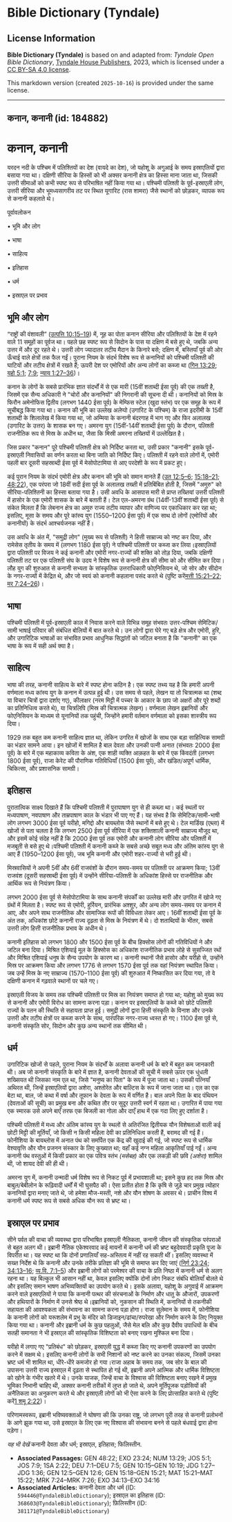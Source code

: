 # Bible Dictionary (Tyndale)

## License Information

**Bible Dictionary (Tyndale)** is based on and adapted from: _Tyndale Open Bible Dictionary_, [Tyndale House Publishers](https://tyndaleopenresources.com/), 2023, which is licensed under a [CC BY-SA 4.0 license](https://creativecommons.org/licenses/by-sa/4.0/legalcode.en).

This markdown version (created `2025-10-16`) is provided under the same license.



--------------------------------

## कनान, कनानी (id: 184882)

कनान, कनानी
===========

यरदन नदी के पश्चिम में पलिश्तियों का देश (वायदे का देश), जो यहोशू के अगुआई के समय इस्राएलियों द्वारा बसाया गया था। दक्षिणी सीरिया के हिस्सों को भी अक्सर कनानी क्षेत्र का हिस्सा माना जाता था, जिसकी उत्तरी सीमाओं को कभी स्पष्ट रूप से परिभाषित नहीं किया गया था। पश्चिमी पलिश्ती के पूर्व\-इस्राएली लोग, उत्तरी सीरिया और भूमध्यसागरीय तट पर स्थित यूगारिट (रास शामरा) जैसे स्थानों को छोड़कर, व्यापक रूप से कनानी कहलाते थे।

पूर्वावलोकन

• भूमि और लोग

• भाषा

• साहित्य

• इतिहास

• धर्म

• इस्राएल पर प्रभाव

भूमि और लोग
-----------

“राष्ट्रों की वंशावली” ([उत्पत्ति 10:15–19](https://ref.ly/Gen10:15-Gen10:19)) में, नूह का पोता कनान सीरिया और पलिश्तियों के देश में रहने वाले 11 समूहों का पूर्वज था। पहले छह स्पष्ट रूप से सिदोन के पास या दक्षिण में बसे हुए थे, जबकि अन्य उत्तर में और दूर रहते थे। उत्तरी लोग ज्यादातर तटीय मैदान के किनारे बसे; दक्षिण में, बस्तियाँ पूर्व की ओर ऊँचाई वाले क्षेत्रों तक फैल गईं। पुराना नियम के संदर्भ विशेष रूप से कनानियों को पश्चिमी पलिश्ती की घाटियों और तटीय क्षेत्रों में रखते हैं; ऊपरी देश पर एमोरियों और अन्य लोगों का कब्जा था ([गिन 13:29](https://ref.ly/Num13:29); [यहो 5:1](https://ref.ly/Josh5:1); [7:9](https://ref.ly/Josh7:9); [न्याय 1:27–36](https://ref.ly/Judg1:27-Judg1:36))।

कनान के लोगों के सबसे प्रारंभिक ज्ञात संदर्भों में से एक मारी (15वीं शताब्दी ईसा पूर्व) की एक तख्ती है, जिसमें एक सैन्य अधिकारी ने "चोरों और कनानियों" की निगरानी की सूचना दी थी। कनानियों को मिस्र के फिरौन अमेनोफिस द्वितीय (लगभग 1440 ईसा पूर्व) के मेम्फिस स्टेल (खुदा स्तंभ) पर एक समूह के रूप में सूचीबद्ध किया गया था। कनान की भूमि का उल्लेख अलेप्पो (उगारिट के पश्चिम) के राजा इदरीमी के 15वीं शताब्दी के शिलालेख में किया गया था, जो अम्मिया के कनानी बंदरगाह में भाग गए और फिर अलालख (उगारिट के उत्तर) के शासक बन गए। अमरना युग (15वीं\-14वीं शताब्दी ईसा पूर्व) के दौरान, पलिश्ती राजनीतिक रूप से मिस्र के अधीन था, जैसा कि मिस्री अमरना तख्तियों में उल्लेखित है।

जिस प्रकार "कनान" पूरे पश्चिमी पलिश्ती क्षेत्र को निर्दिष्ट करता था, उसी प्रकार "कनानी" इसके पूर्व\-इस्राएली निवासियों का वर्णन करता था बिना जाति को निर्दिष्ट किए। पलिश्ती में रहने वाले लोगों में, एमोरी पहली बार दूसरी सहस्राब्दी ईसा पूर्व में मेसोपोटामिया से आए परदेशी के रूप में प्रकट हुए।

कई पुरान नियम के संदर्भ एमोरी क्षेत्र और कनान की भूमि को समान मानते हैं ([उत 12:5–6](https://ref.ly/Gen12:5-Gen12:6); [15:18–21](https://ref.ly/Gen15:18-Gen15:21); [48:22](https://ref.ly/Gen48:22)), एक परंपरा जो 18वीं सदी ईसा पूर्व के अलालख तख्ती में प्रतिबिंबित होती है, जिसमें "अमुरु" को सीरिया\-पलिश्तिनी का हिस्सा बताया गया है। उसी अवधि के आसपास मारी से प्राप्त तख्तियां उत्तरी पलिश्ती में हासोर के एक एमोरी शासक के बारे में बताती हैं। टेल एल\-अमरना ग्रंथ (14वीं\-13वीं शताब्दी ईसा पूर्व) से संकेत मिलता हैं कि लेबनान क्षेत्र का अमुरु राज्य तटीय व्यापार और वाणिज्य पर एकाधिकार कर रहा था; इसलिए, मूसा के समय और पूरे कांस्य युग (1550–1200 ईसा पूर्व) में एक साथ दो लोगों (एमोरियों और कनानीयों) के संदर्भ आश्चर्यजनक नहीं हैं।

उस अवधि के अंत में, "समुद्री लोग" (मुख्य रूप से पलिश्ती) ने हित्ती साम्राज्य को नष्ट कर दिया, और रामेसेस तृतीय के समय में (लगभग 1180 ईसा पूर्व) ने पश्चिमी पलिश्ती पर कब्जा कर लिया।इस्राएलियों द्वारा पलिश्ती पर विजय ने कई कनानी और एमोरी नगर\-राज्यों की शक्ति को तोड़ दिया, जबकि दक्षिणी पलिश्ती तट पर एक पलिश्ती संघ के उदय ने विशेष रूप से कनानी क्षेत्र की सीमा को और सीमित कर दिया। लौह युग की शुरुआत से कनानी सभ्यता के सांस्कृतिक उत्तराधिकारी फोएनिसियन थे, जो सोर और सीदोन के नगर\-राज्यों में केंद्रित थे, और जो स्वयं को कनानी कहलाना पसंद करते थे (पुष्टि करें[मत्ती 15:21–22](https://ref.ly/Matt15:21-Matt15:22); [मर 7:24–26](https://ref.ly/Mark7:24-Mark7:26))।

भाषा
----

पश्चिमी पलिश्ती में पूर्व\-इस्राएली काल में निवास करने वाले विभिन्न समूह संभवतः उत्तर\-पश्चिम सेमिटिक/सामी भाषाई परिवार की संबंधित बोलियों में बात करते थे। उन लोगों द्वारा घेरे गए बड़े क्षेत्र और एमोरी, हुरि, और उगारिटिक भाषाओं का संभावित प्रभाव आधुनिक सिद्धांतों को जटिल बनाता है कि "कनानी" का एक भाषा के रूप में सही अर्थ क्या है।

साहित्य
-------

भाषा की तरह, कनानी साहित्य के बारे में स्पष्ट होना कठिन है। एक स्पष्ट तथ्य यह है कि हमारी अपनी वर्णमाला मध्य कांस्य युग के कनान में उत्पन्न हुई थी। उस समय से पहले, लेखन या तो चित्रात्मक था (शब्द या विचार चित्रों द्वारा दर्शाए गए), कीलाक्षर (नरम मिट्टी में पच्चर के आकार के छाप जो अक्षरों और पूरे शब्दों का प्रतिनिधित्व करते थे), या चित्रलिपि (मिस्र की चित्रात्मक लेखन)। वर्णमाला लेखन इब्रानियों और फोएनिसियन के माध्यम से यूनानियों तक पहुंची, जिन्होंने हमारी वर्तमान वर्णमाला को इसका शास्त्रीय रूप दिया।

1929 तक बहुत कम कनानी साहित्य ज्ञात था, लेकिन उगरित में खोजों के साथ एक बड़ा साहित्यिक सामग्री का भंडार सामने आया। इन खोजों में शामिल है बाल देवता और उनकी पत्नी अनात (संभवतः 2000 ईसा पूर्व) के बारे में एक महाकाव्य कविता के अंश, एक शाही व्यक्ति आक़हत के बारे में एक किंवदंती (लगभग 1800 ईसा पूर्व), राजा केरेट की पौराणिक गतिविधियाँ (1500 ईसा पूर्व), और खंडित/अपूर्ण धार्मिक, चिकित्सा, और प्रशासनिक सामग्री।

इतिहास
------

पुरातात्विक साक्ष्य दिखाते हैं कि पश्चिमी पलिश्ती में पुरापाषाण युग से ही कब्ज़ा था। कई स्थलों पर मध्यपाषाण, नवपाषाण और ताम्रपाषाण काल ​​के भंडार भी पाए गए हैं। यह संभव है कि सेमिटिक/सामी\-भाषी लोग लगभग 3000 ईसा पूर्व यरीहो, मगिद्दो और बायब्लोस जैसे स्थानों में बसे हुए थे। टेल मार्डिख (एब्ला) में खोजों से पता चलता है कि लगभग 2500 ईसा पूर्व सीरिया में एक शक्तिशाली कनानी साम्राज्य मौजूद था, और इसमें कोई संदेह नहीं है कि 2000 ईसा पूर्व तक एमोरी और कनानी लोग सीरिया और पलिश्ती में मजबूती से बसे हुए थे।पश्चिमी पलिश्ती में कनानी कब्जे के सबसे अच्छे सबूत मध्य और अंतिम कांस्य युग से आए हैं (1950–1200 ईसा पूर्व), जब भूमि कनानी और एमोरी शहर\-राज्यों से भरी हुई थी।

मिस्रवासियों ने अपनी 5वीं और 6वीं राजवंशों के दौरान समय\-समय पर पलिश्ती पर आक्रमण किया; 13वीं राजवंश (दूसरी सहस्राब्दी ईसा पूर्व) में उन्होंने सीरिया\-पलिश्ती के अधिकांश हिस्से पर राजनीतिक और आर्थिक रूप से नियंत्रण किया।

लगभग 2000 ईसा पूर्व से मेसोपोटामिया के साथ कनानी संपर्कों का उल्लेख मारी और उगरित में खोजे गए ग्रंथों में मिलता है। स्पष्ट रूप से एमोरी, हुर्रियन, प्रारंभिक अश्शुर, और अन्य लोग समय\-समय पर कनान में आए, और अपने साथ राजनीतिक और सामाजिक रूपों की विविधता लेकर आए। 16वीं शताब्दी ईसा पूर्व के अंत तक, अधिकांश छोटे कनानी राज्य दृढ़ता से मिस्र के नियंत्रण में थे। दो शताब्दियों के भीतर, सबसे उत्तरी लोग हित्ती राजनीतिक प्रभाव के अधीन थे।

कनानी इतिहास को लगभग 1800 और 1500 ईसा पूर्व के बीच हिक्सोस लोगों की गतिविधियों ने और जटिल बना दिया। मिश्रित एशियाई मूल के हिक्सोस का अधिकांश राजनीतिक प्रभाव लोहे से सुसज्जित रथों और मिश्रित एशियाई धनुष के सैन्य उपयोग के कारण था। कनानी स्थानों जैसे हासोर और यरीहो से, उन्होंने मिस्र पर आक्रमण किया और लगभग 1776 से लगभग 1570 ईसा पूर्व तक वहां नियंत्रण स्थापित किया। जब उन्हें मिस्र के नए साम्राज्य (1570–1100 ईसा पूर्व) की शुरुआत में निष्कासित कर दिया गया, तो वे दक्षिणी कनान में गढ़वाले स्थानों पर चले गए।

इस्राएली विजय के समय तक पश्चिमी पलिश्ती पर मिस्र का नियंत्रण समाप्त हो गया था; यहोशु को मुख्य रूप से कनानी और एमोरी विरोध का सामना करना पड़ा। कनान पर इस्राएलियों के कब्जे को छोटे पलिश्ती राज्यों के पतन की स्थिति से सहायता प्राप्त हुई। समुद्री लोगों द्वारा हित्ती संस्कृति के विनाश और उनके उत्तरी और तटीय क्षेत्रों पर कब्जा करने के साथ, पारंपरिक नगर\-राज्य ध्वस्त हो गए। 1100 ईसा पूर्व से, कनानी संस्कृति सोर, सिदोन और कुछ अन्य स्थानों तक सीमित थी।

धर्म
----

उगारिटिक खोजों से पहले, पुराना नियम के संदर्भों के अलावा कनानी धर्म के बारे में बहुत कम जानकारी थी। अब जो कनानी संस्कृति के बारे में ज्ञात है, कनानी देवताओं की सूची में सबसे ऊपर एक धुंधली शख्सियत थी जिसका नाम एल था, जिसे "मनुष्य का पिता" के रूप में पूजा जाता था। उसकी पत्नियाँ अथिरत थी, जिन्हें इस्राएलियों द्वारा अशेरा, अश्तोरेत और बाल्टिस के रूप में जाना जाता था। एल का एक बेटा था, बाल, जो कथा में वर्षा और तूफान के देवता के रूप में वर्णित है। बाल अपने पिता के बाद पंथियन (देवताओं की सूची) का प्रमुख बना और कथित तौर पर सुदूर उत्तरी स्वर्ग में रहता था। उगारित में पाया गया एक स्मारक उसे अपने बाएँ तरफ एक बिजली का गोला और दाएँ हाथ में एक गदा लिए हुए दर्शाता है।

पश्चिमी पलिश्ती में मध्य और अंतिम कांस्य युग के स्थलों से अतिरंजित द्वितीयक यौन विशेषताओं वाली कई छोटी मिट्टी की मूर्तियाँ, जो किसी न किसी महिला देवी का प्रतिनिधित्व करती हैं, बरामद की गई हैं। फोनीशिया के बायब्लोस में अनात पंथ को समर्पित एक केंद्र की खुदाई की गई, जो स्पष्ट रूप से धार्मिक वेश्यावृत्ति और यौन प्रजनन संस्कार के लिए कुख्यात था; वहाँ कई नग्न महिला आकृतियाँ पाई गईं। अन्य कनानी पंथ वस्तुओं में किसी प्रकार का एक पवित्र स्तंभ *(*मसेबह*)* और एक लकड़ी की छवि *(*अशेरा*)* शामिल थी, जो शायद देवी की ही थी।

अमरना युग में, कनानी उन्मादी धर्म विशेष रूप से निकट पूर्व में प्रभावशाली था; इसने कुछ हद तक मिस्र और बाबुल/बेबीलोन के रूढ़िवादी धर्मों में भी घुसपैठ की। ऐसा प्रतीत होता है कि कृषि से जुड़े चार प्रमुख त्योहार कनानियों द्वारा मनाए जाते थे, जो हमेशा मौज\-मस्ती, नशे और यौन शोषण के अवसर थे। प्राचीन विश्व में कनानी धर्म स्पष्ट रूप से सबसे अधिक यौन रूप से भ्रष्ट था।

इस्राएल पर प्रभाव
-----------------

सीने पर्वत की वाचा की व्यवस्था द्वारा परिभाषित इस्राएली नैतिकता, कनानी जीवन की संस्कृतिक परंपराओं से बहुत अलग थी। इब्रानी नैतिक एकेश्वरवाद कई मायनों में कनानी धर्म की भ्रष्ट बहुदेववादी प्रकृति पूजा के विपरीत था। यह स्पष्ट था कि दोनों प्रणालियाँ सह\-अस्तित्व में नहीं रह सकती थीं। इसलिए व्यवस्था में सख्त निर्देश थे कि कनानी और उनके तरीके प्रतिज्ञा की भूमि से समाप्त कर दिए जाएं ([निर्ग 23:24](https://ref.ly/Exod23:24); [34:13–16](https://ref.ly/Exod34:13-Exod34:16); [व्य.वि. 7:1–5](https://ref.ly/Deut7:1-Deut7:5)) और इब्रानी लोगों को परमेश्वर की वाचा के प्रति निष्ठा में कनानी धर्म से अलग रहना था। यह बिल्कुल भी आसान नहीं था, केवल इसलिए क्योंकि दोनों लोग निकट संबंधि बोलियाँ बोलते थे और इसलिए समान भाषण अभिव्यक्तियों का उपयोग करते थे। इसके अलावा, यहोशू के अगुवाई में आक्रमण करने वाले इस्राएलियों ने पाया कि कनानी पत्थर की संरचनाओं के निर्माण और धातु के औजारों, उपकरणों और हथियारों के निर्माण में उनसे श्रेष्ठ थे।इब्रानियों को, नुकसान की स्थिति में, कनानियों से तकनीकी सहायता की आवश्यकता की संभावना का सामना करना पड़ा होगा। राजा सुलेमान के समय में, फोनीशिया के कनानी लोगों को यरूशलेम में प्रभु के मंदिर को डिजाइन/ढांचा/रुपरेखा और निर्माण करने के लिए नियुक्त किया गया था। कनानी और इब्रानी धर्म के कुछ पहलुओं, जैसे मेल बलि और कुछ दैवीय उपाधियों के बीच सतही समानता ने भी इस्राएल की सांस्कृतिक विशिष्टता को बनाए रखना मुश्किल बना दिया।

यरीहो में लगाए गए "प्रतिबंध" को छोड़कर, इस्राएली युद्ध में कब्जा किए गए कनानी उपकरणों का उपयोग करने में सक्षम थे। इसलिए कनानी लोगों के सभी निशानों को नष्ट करने का उनका संकल्प, जिसमें उनका भ्रष्ट धर्म भी शामिल था, धीरे\-धीरे कमजोर हो गया।राजा अहाब के समय तक, जब सोर के बाल की उपासना उत्तरी राज्य इस्राएल में दृढ़ता से स्थापित हो गई थी, इब्रानी अपने आत्मिक और धार्मिक विशिष्टता को खोने के गंभीर खतरे में थे। उनके याजक, जिन्हें वाचा के विश्वास की विशिष्टता बनाए रखने में प्रमुख भूमिका निभानी चाहिए थी, अक्सर कनानी तरीकों में लुप्‍त हो जाते थे, अपने मूर्तिपूजक पड़ोसियों की अनैतिकता का अनुकरण करते थे और इस्राएली लोगों को भी ऐसा करने के लिए प्रोत्साहित करते थे (पुष्टि करें[1 शमू 2:22](https://ref.ly/1Sam2:22))।

परिणामस्वरूप, इब्रानी भविष्यवक्ताओं ने घोषणा की कि उनका राष्ट्र, जो लगभग पूरी तरह से कनानी प्रलोभनों के आगे झुक गया था, उसे इस्राएल के लिए एक नए विश्वास की संभावना बनने से पहले बंधवाई द्वारा होना पड़ेगा।

*यह भी देखें* कनानी देवता और धर्म; इस्राएल, इतिहास; फिलिस्तीन.

* **Associated Passages:** GEN 48:22; EXO 23:24; NUM 13:29; JOS 5:1; JOS 7:9; 1SA 2:22; DEU 7:1–DEU 7:5; GEN 10:15–GEN 10:19; JDG 1:27–JDG 1:36; GEN 12:5–GEN 12:6; GEN 15:18–GEN 15:21; MAT 15:21–MAT 15:22; MRK 7:24–MRK 7:26; EXO 34:13–EXO 34:16
* **Associated Articles:** कनानी देवता और धर्म (ID: `594446@TyndaleBibleDictionary`); इस्राएल का इतिहास  (ID: `368603@TyndaleBibleDictionary`); फ़िलिस्तीन (ID: `381171@TyndaleBibleDictionary`)

